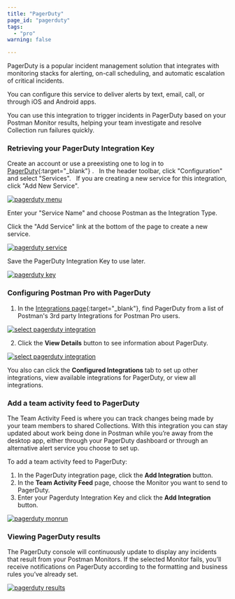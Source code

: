 ```yaml
---
title: "PagerDuty"
page_id: "pagerduty"
tags: 
  - "pro"
warning: false

---
```


PagerDuty is a popular incident management solution that integrates with monitoring stacks for alerting, on-call scheduling, and automatic escalation of critical incidents.

You can configure this service to deliver alerts by text, email, call, or through iOS and Android apps.

You can use this integration to trigger incidents in PagerDuty based on your Postman Monitor results, helping your team investigate and resolve Collection run failures quickly.

### Retrieving your PagerDuty Integration Key

Create an account or use a preexisting one to log in to [PagerDuty](https://app.pagerduty.com/){:target="_blank"} .  
In the header toolbar, click "Configuration" and select "Services".  
If you are creating a new service for this integration, click "Add New Service".

[![pagerduty menu](https://s3.amazonaws.com/postman-static-getpostman-com/postman-docs/pagerduty_menu.png)](https://s3.amazonaws.com/postman-static-getpostman-com/postman-docs/pagerduty_menu.png)

Enter your "Service Name" and choose Postman as the Integration Type.

Click the "Add Service" link at the bottom of the page to create a new service. 

[![pagerduty service](https://s3.amazonaws.com/postman-static-getpostman-com/postman-docs/pagerduty_service.png)](https://s3.amazonaws.com/postman-static-getpostman-com/postman-docs/pagerduty_service.png)

 Save the PagerDuty Integration Key to use later. 

[![pagerduty key](https://s3.amazonaws.com/postman-static-getpostman-com/postman-docs/pagerduty_key.png)](https://s3.amazonaws.com/postman-static-getpostman-com/postman-docs/pagerduty_key.png)

### Configuring Postman Pro with PagerDuty

1. In the [Integrations page]({{site.pm.gs}}/dashboard/integrations){:target="_blank"}, find PagerDuty from a list of Postman's 3rd party Integrations for Postman Pro users.

[![select pagerduty integration](https://s3.amazonaws.com/postman-static-getpostman-com/postman-docs/integrations-pagerduty1.png)](https://s3.amazonaws.com/postman-static-getpostman-com/postman-docs/integrations-pagerduty1.png)

<ol start="2">
  <li>Click the <b>View Details</b> button to see information about PagerDuty. </li>
</ol>

[![select pagerduty integration](https://s3.amazonaws.com/postman-static-getpostman-com/postman-docs/integrations-pagerduty-details.png)](https://s3.amazonaws.com/postman-static-getpostman-com/postman-docs/integrations-pagerduty-details.png)

You also can click the **Configured Integrations** tab to set up other integrations, view available integrations for PagerDuty, or view all integrations.


### Add a team activity feed to PagerDuty

The Team Activity Feed is where you can track changes being made by your team members to shared Collections. With this integration you can stay updated about work being done in Postman while you’re away from the desktop app, either through your PagerDuty dashboard or through an alternative alert service you choose to set up.

To add a team activity feed to PagerDuty:

1. In the PagerDuty integration page, click the **Add Integration** button.
2. In the **Team Activity Feed** page, choose the Monitor you want to send to PagerDuty.
3. Enter your Pagerduty Integration Key and click the **Add Integration** button.

[![pagerduty monrun](https://s3.amazonaws.com/postman-static-getpostman-com/postman-docs/integrations-pagerduty-monrun.png)](https://s3.amazonaws.com/postman-static-getpostman-com/postman-docs/integrations-pagerduty-monrun.png)


### Viewing PagerDuty results

The PagerDuty console will continuously update to display any incidents that result from your Postman Monitors. If the selected Monitor fails, you’ll receive notifications on PagerDuty according to the formatting and business rules you’ve already set.

[![pagerduty results](https://s3.amazonaws.com/postman-static-getpostman-com/postman-docs/pagerduty_results.png)](https://s3.amazonaws.com/postman-static-getpostman-com/postman-docs/pagerduty_results.png)

